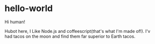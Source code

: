 # hello-world


Hi human!


Hubot here, I Like Node.js and coffeescript(that's what I'm made of!). 
I'v had tacos on the moon and find them far superior to Earth tacos. 
